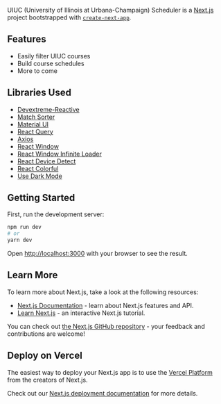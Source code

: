 UIUC (University of Illinois at Urbana-Champaign) Scheduler is a [Next.js](https://nextjs.org/) project bootstrapped with [`create-next-app`](https://github.com/vercel/next.js/tree/canary/packages/create-next-app).

## Features
* Easily filter UIUC courses
* Build course schedules
* More to come

## Libraries Used
* [Devextreme-Reactive](https://github.com/DevExpress/devextreme-reactive)
* [Match Sorter](https://github.com/kentcdodds/match-sorter)
* [Material UI](https://github.com/mui-org/material-ui)
* [React Query](https://github.com/tannerlinsley/react-query)
* [Axios](https://github.com/axios/axios)
* [React Window](https://github.com/bvaughn/react-window)
* [React Window Infinite Loader](https://github.com/bvaughn/react-window-infinite-loader)
* [React Device Detect](https://github.com/duskload/react-device-detect#readme)
* [React Colorful](https://github.com/omgovich/react-colorful)
* [Use Dark Mode](https://github.com/donavon/use-dark-mode)

## Getting Started

First, run the development server:

```bash
npm run dev
# or
yarn dev
```

Open [http://localhost:3000](http://localhost:3000) with your browser to see the result.

## Learn More

To learn more about Next.js, take a look at the following resources:

- [Next.js Documentation](https://nextjs.org/docs) - learn about Next.js features and API.
- [Learn Next.js](https://nextjs.org/learn) - an interactive Next.js tutorial.

You can check out [the Next.js GitHub repository](https://github.com/vercel/next.js/) - your feedback and contributions are welcome!

## Deploy on Vercel

The easiest way to deploy your Next.js app is to use the [Vercel Platform](https://vercel.com/import?utm_medium=default-template&filter=next.js&utm_source=create-next-app&utm_campaign=create-next-app-readme) from the creators of Next.js.

Check out our [Next.js deployment documentation](https://nextjs.org/docs/deployment) for more details.
